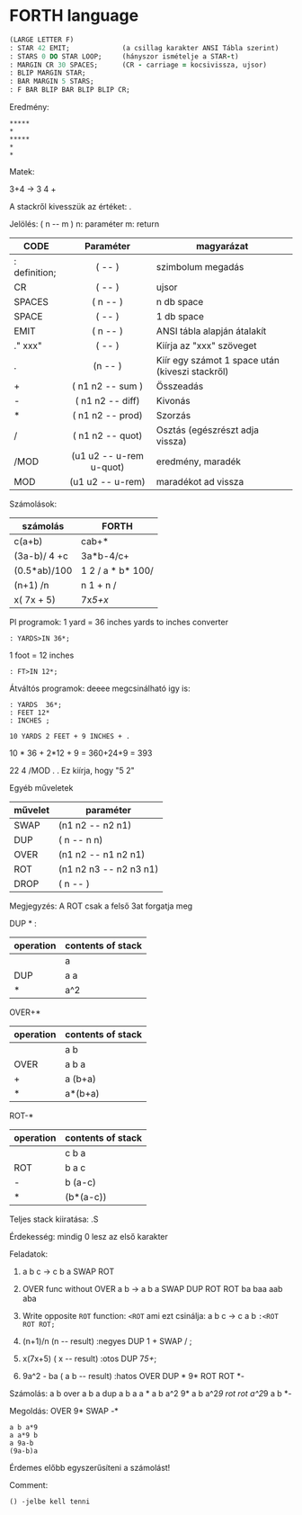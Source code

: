 # FORTH language

```f
(LARGE LETTER F)
: STAR 42 EMIT;             (a csillag karakter ANSI Tábla szerint)
: STARS 0 DO STAR LOOP;     (hányszor ismételje a STAR-t)
: MARGIN CR 30 SPACES;      (CR - carriage = kocsivissza, ujsor)
: BLIP MARGIN STAR;
: BAR MARGIN 5 STARS;
: F BAR BLIP BAR BLIP BLIP CR;
```

Eredmény:

    *****
    *
    *****
    *
    *

Matek:

3+4 -> 3 4 +

A stackről kivesszük az értéket: .

Jelölés: ( n -- m )
n: paraméter
m: return

| CODE | Paraméter | magyarázat |
| --- | :---: | --- |
| : <simbol> definition; | ( -- ) | szimbolum megadás |
| CR | ( -- ) | ujsor |
| SPACES | ( n -- ) | n db space |
| SPACE | ( -- ) | 1 db space |
| EMIT | ( n -- ) | ANSI tábla alapján átalakít |
| ." xxx" | ( -- ) | Kiírja az "xxx" szöveget |
| . | (n -- ) | Kiír egy számot 1 space után (kiveszi stackről)|
| + | ( n1 n2 -- sum ) | Összeadás |
| - | ( n1 n2 -- diff) | Kivonás |
| * | ( n1 n2 -- prod) | Szorzás |
| / | ( n1 n2 -- quot) | Osztás (egészrészt adja vissza) |
| /MOD | (u1 u2 -- u-rem u-quot) | eredmény, maradék|
| MOD | (u1 u2 -- u-rem) | maradékot ad vissza|

Számolások:

| számolás | FORTH |
| --- | --- |
| c(a+b) | cab+* |
| (3a-b)/ 4 +c | 3a*b-4/c+ |
| (0.5*ab)/100 | 1 2 / a * b* 100/ |
| (n+1) /n | n 1 + n / |
| x( 7x + 5) | 7x*5+x* |

Pl programok:
1 yard = 36 inches
yards to inches converter

```Forth
: YARDS>IN 36*;
```

1 foot = 12 inches

```Forth
: FT>IN 12*;
```

Átváltós programok:
deeee megcsinálható igy is:

```Forth
: YARDS  36*;
: FEET 12*
: INCHES ;

10 YARDS 2 FEET + 9 INCHES + .
```

10 * 36 + 2*12 + 9 = 360+24+9 = 393

22 4 /MOD . .
Ez kiírja, hogy "5 2"

Egyéb műveletek

| művelet | paraméter |
| --- | --- |
| SWAP | (n1 n2 -- n2 n1) |
| DUP | ( n -- n n) |
| OVER | (n1 n2 -- n1 n2 n1) |
| ROT | (n1 n2 n3 -- n2 n3 n1) |
| DROP | ( n -- ) |

Megjegyzés: A ROT csak a felső 3at forgatja meg

DUP * :

| operation | contents of stack |
| --- | --- |
|  | a |
| DUP | a a |
| * | a^2 |

OVER+*

| operation | contents of stack |
| --- | --- |
|  | a b |
| OVER | a b a |
| + | a   (b+a) |
| * | a*(b+a) |

ROT-*

| operation | contents of stack |
| --- | --- |
|  | c b a |
| ROT | b a c |
| - | b (a-c) |
| * | (b*(a-c)) |

Teljes stack kiiratása:
.S

Érdekesség: mindig 0 lesz az első karakter

Feladatok:

1) a b c -> c b a
    SWAP ROT

2) OVER func without OVER
    a b -> a b a
    SWAP DUP ROT ROT
    ba   baa aab aba

3) Write opposite `ROT` function: `<ROT` ami ezt csinálja: a b c -> c a b
    `:<ROT ROT ROT;`

4) (n+1)/n (n -- result)
    :negyes DUP 1 + SWAP / ;

5) x(7x+5) ( x -- result)
    :otos DUP 7*5+*;

6) 9a^2 - ba ( a b -- result)
    :hatos OVER DUP * 9* ROT ROT *-

Számolás:
    a b
    over
    a b a 
    dup
    a b a a
    *
    a b a^2
    9*
    a b a^2*9
    rot
    rot
    a^2*9 a b 
    *-

Megoldás:
    OVER 9* SWAP -*

    a b a*9
    a a*9 b
    a 9a-b
    (9a-b)a

Érdemes előbb egyszerűsíteni a számolást!

Comment:

    () -jelbe kell tenni


